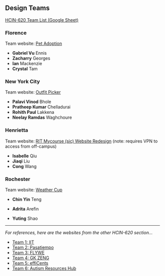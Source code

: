 ## Design Teams

[HCIN-620 Team List (Google Sheet)](https://docs.google.com/spreadsheets/d/1U1clsjcfm6UQmgpOSfj9PMU5iLkSvYyq6xvRhagZOug/edit#gid=0)

### Florence

Team website: [Pet Adoption](https://people.rit.edu/zag3492/620/)

- **Gabriel Vu** Ennis
- **Zacharry** Georges
- **Ian** Mackenzie
- **Crystal** Tam

### New York City

Team website: [Outfit Picker](https://newyorkteam.notion.site/Togs-b8c341527ecf4cdd9d19ed5b622099c0)

- **Palavi Vinod** Bhole
- **Pratheep Kumar** Chelladurai
- **Rohith Paul** Lakkena
- **Neelay Ramdas** Waghchoure

### Henrietta

Team website: [RIT Mycourse (sic) Website Redesign](http://solace.ist.rit.edu/~cw2428/HCIN620/Milestone1.html) (note: requires VPN to access from off-campus)

- **Isabelle** Qiu
- **Jiaqi** Liu
- **Cong** Wang

### Rochester

Team website: [Weather Cup](https://ys2884.wixsite.com/website)

- **Chin Yin** Teng

- **Adrita** Arefin

- **Yuting** Shao

  

<hr>

*For references, here are the websites from the other HCIN-620 section...*

- [Team 1: IIT](https://people.rit.edu/zft5955/iit-team1/)
- [Team 2: Pasatiempo](https://people.rit.edu/cdt1095/team2_pasatiempo/)
- [Team 3: FLYWE](https://flywe4.squarespace.com/)
- [Team 4: GK ZENG](https://zengguangkun.com/project/620hci-team)
- [Team 5: effiCents](https://sites.google.com/g.rit.edu/efficents)
- [Team 6: Autism Resources Hub](https://sonaisha.wixsite.com/hcin620/about-us)